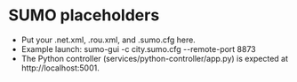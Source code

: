 # SUMO placeholders

- Put your .net.xml, .rou.xml, and .sumo.cfg here.
- Example launch: sumo-gui -c city.sumo.cfg --remote-port 8873
- The Python controller (services/python-controller/app.py) is expected at http://localhost:5001.